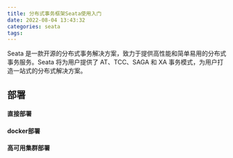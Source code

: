```yaml
---
title: 分布式事务框架Seata使用入门
date: 2022-08-04 13:43:32
categories: seata
tags:
---
```


Seata 是一款开源的分布式事务解决方案，致力于提供高性能和简单易用的分布式事务服务。Seata 将为用户提供了 AT、TCC、SAGA 和 XA 事务模式，为用户打造一站式的分布式解决方案。

## 部署

#### 直接部署


#### docker部署


#### 高可用集群部署

